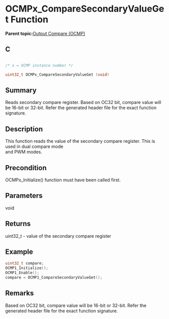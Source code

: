 # OCMPx\_CompareSecondaryValueGet Function

**Parent topic:**[Output Compare \(OCMP\)](GUID-B86A6AAC-1577-4BDA-9CB1-5E0BA2789DD9.md)

## C

```c

/* x = OCMP instance number */

uint32_t OCMPx_CompareSecondaryValueGet (void)
```

## Summary

Reads secondary compare register. Based on OC32 bit, compare value will be 16-bit or 32-bit. Refer the generated header file for the exact function signature.

## Description

This function reads the value of the secondary compare register. This is used in dual compare mode<br />and PWM modes.

## Precondition

OCMPx\_Initialize\(\) function must have been called first.

## Parameters

void

## Returns

uint32\_t - value of the secondary compare register

## Example

```c
uint32_t compare;
OCMP1_Initialize();
OCMP1_Enable();
compare = OCMP1_CompareSecondaryValueGet();
```

## Remarks

Based on OC32 bit, compare value will be 16-bit or 32-bit. Refer the generated header file for the exact function signature.

